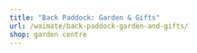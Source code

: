 ```yaml
---
title: "Back Paddock: Garden & Gifts"
url: /waimate/back-paddock-garden-and-gifts/
shop: garden centre
---
```

